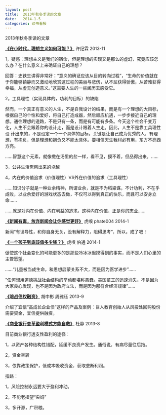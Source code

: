 ```yaml
---
layout: post
title:  2013年秋冬季读的文章
date:   2014-1-5
categories: 读书看报
---
```

2013年秋冬季读的文章

**[《在小时代，理想主义如何可能？》](http://www.eeo.com.cn/2013/1102/251510.shtml#wechat_redirect)**  许纪霖  2013-11

1，疑惑：理想主义是我们的宿命，但是理想的实现又是那么的虚幻，究竟应该怎么办？在什么意义上来确证自己的理想？

回答：史铁生讲得非常好：“意义的确证应该从目的转向过程”，“生命的价值就在于你能够镇静而又激动地欣赏这过程的美丽与悲伤，从不屈获得骄傲，从苦难获得幸福，从虚无创造意义。”这需要人生的一些阅历去感受它。

2，工具理性（实现具体的，功利的目标）的缺陷

然而，一个真正有意义的人生，不是自我设计的结果，而是有一个理想的大目标，根据自己的个性和爱好，将自己打造成器，然后顺应机遇，一步步接近自己的理 想。通往理想的道路，不是只有一条，而是有可能有多条。今天这个社会千变万化，人生不会跟着你的设计走，而是设计跟着人生走。因此，人生不是靠工具理性设 计出来的，不是设定一个一个具体的目标，关键是让自己成为优秀的人，有理想，有抱负，但是理想和抱负又不能太具体。要相信天生我材必有用，东方不亮西方亮。

……智慧这个元素，就像撒在汤里的盐一样，看不见，摸不着，但品得出来。……

3，公共生活熏陶出来的卓越

4，内在的价值追求（价值理性）VS外在价值的追求（工具理性）

……知识分子就是一种业余精神，所谓业余，就是不为稻粱谋，不计功利，不在乎成败，以业余爱好的游戏状态去做，不仅可以得到真正的快乐，而且可以安身立命……

……就是对内在价值、内在利益的追求。这种内在价值，正是你的志业……

**[《新闻有毒，放弃新闻会让你感觉更好》](http://www.huxiu.com/article/25926/1.html)**  虎嗅  phate004  2014-1

新闻“有误导性，和你自身无关，没有解释力，阻碍思考”，所以，戒了吧！

**[《一个孩子到底该值多少钱？》](http://www.huxiu.com/article/25920/1.html)**  虎嗅  伯通  2014-1

促使这个社会变化的可能更多的是那些冷冰冰但摸得到的事实，而不是人们心里的主管愿望。

……“儿童被当成生命，和思想启蒙关系不大，而是因为医学进步”……

“任何想用道德挑战社会结构的举动都堪称愚蠢。美国童工的迅速消失，不是因为大家良心发现，也不是因为政府立法，而是因为那符合经济规律”……

**[《暗战债权融资》](http://www.eeo.com.cn/2013/0910/249625.shtml)**  胡中彬 周雅珏  2013-9

介绍了宜信“高成长企业债”这样的产品及案例：巨人教育创始人从风投处回购股份需要资金，宜信提供融资。

**[《商业银行变革盈利模式方能自救》](http://www.eeo.com.cn/2013/0821/248736.shtml)**  杜静  2013-8

目前商业银行透支性盈利的途径：

1，以资产各种结构性错配，延缓不良资产发生。通俗说，有病尽量往后拖。

2，资金空转

3，依靠政策保护，低成本吸收资金，获取垄断利润。

指路：

1，风险控制永远要大于盈利冲动。

2，不能老指望“央妈”

3，多开源，广积粮。